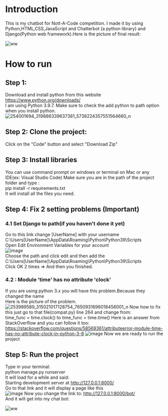 # Introduction
This is my chatbot for Nott-A-Code competition. I made it by using Python,HTML,CSS,JavaScript and Chatterbot (a python library) and Django(Python web framework).Here is the picture of final result:

![ww](https://user-images.githubusercontent.com/89083229/141963097-a0c37e24-30ec-4579-b66d-52f6124bbf40.PNG)


# How to run 
## Step 1:
Download and install python from this website<br>
https://www.python.org/downloads/<br>
I am using Python 3.9.7. Make sure to check the add python to path option when you install python.
![254001694_319886339637381_5738224357551564660_n](https://user-images.githubusercontent.com/89083229/142131890-cd73d164-ac6c-4445-a925-ee895d2cae68.jpg)
## Step 2: Clone the project:
Click on the "Code" button and select "Download Zip"
## Step 3: Install libraries
You can use command prompt on windows or terminal on Mac or any IDE(ex: Visual Studio Code)
Make sure you are in the path of the project folder and type : <br>
pip install -r requirements.txt<br>
It will install all the files you need.
## Step 4: Fix 2 setting problems (Important)
### 4.1 Set Django to path(if you haven't done it yet)
Go to this link change [UserName] with your username <br>
C:\Users\[UserName]\AppData\Roaming\Python\Python39\Scripts  <br>
Open Edit Environment Variables for your account <br>
![image](https://user-images.githubusercontent.com/89083229/142130964-51cef241-69b6-407e-84e3-4d7e516e2a77.png) <br>
Choose the path and click edit and then add the C:\Users\[UserName]\AppData\Roaming\Python\Python39\Scripts <br>
Click OK 2 times => And then you finished.
### 4.2 :  Module 'time' has no attribute 'clock'
If you are using python 3.x you will have this problem.Because they changed the name <br>
Here is the picture of the problem.
![253989589_315021017128754_7650931696018456001_n](https://user-images.githubusercontent.com/89083229/142133290-1c116630-6c77-4503-87d2-a4bfd1282449.jpg)
Now how to fix this just go to that file(compat.py) line 264 and change from: <br>
time_func = time.clock() to time_func = time.time()
Here is an answer from StackOverflow and you can follow it too: <br>
https://stackoverflow.com/questions/58569361/attributeerror-module-time-has-no-attribute-clock-in-python-3-8
![image](https://user-images.githubusercontent.com/89083229/142133607-765082f9-9fbb-422a-a736-21258659943e.png)
Now we are ready to run the project 

## Step 5: Run the project
Type in your terminal:<br> python manage.py runserver <br>
It will load for a while and said: <br>
Starting development server at http://127.0.0.1:8000/ <br>
Go to that link and it will display a page like this<br>
![image](https://user-images.githubusercontent.com/89083229/141965894-5f58d8ce-5f6d-4f3b-8d95-43817a1e309e.png)
Now you change the link to: http://127.0.0.1:8000/bot/ <br>
And it will get into my chat bot:

![ww](https://user-images.githubusercontent.com/89083229/141966330-dfb7f1f2-11b6-4e1b-ac3b-67e20943d3bb.PNG)






